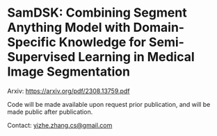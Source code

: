 # SamDSK: Combining Segment Anything Model with Domain-Specific Knowledge for Semi-Supervised Learning in Medical Image Segmentation

Arxiv: https://arxiv.org/pdf/2308.13759.pdf

Code will be made available upon request prior publication, and will be made public after publication.

Contact: yizhe.zhang.cs@gmail.com
